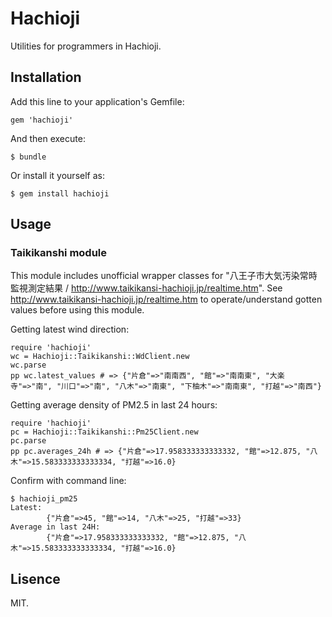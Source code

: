 # Hachioji

Utilities for programmers in Hachioji.

## Installation

Add this line to your application's Gemfile:

    gem 'hachioji'

And then execute:

    $ bundle

Or install it yourself as:

    $ gem install hachioji

## Usage

### Taikikanshi module

This module includes unofficial wrapper classes for "八王子市大気汚染常時監視測定結果 / http://www.taikikansi-hachioji.jp/realtime.htm".
See http://www.taikikansi-hachioji.jp/realtime.htm to operate/understand gotten values before using this module.

Getting latest wind direction:

    require 'hachioji'
    wc = Hachioji::Taikikanshi::WdClient.new
    wc.parse
    pp wc.latest_values # => {"片倉"=>"南南西", "館"=>"南南東", "大楽寺"=>"南", "川口"=>"南", "八木"=>"南東", "下柚木"=>"南南東", "打越"=>"南西"}

Getting average density of PM2.5 in last 24 hours:

    require 'hachioji'
    pc = Hachioji::Taikikanshi::Pm25Client.new
    pc.parse
    pp pc.averages_24h # => {"片倉"=>17.958333333333332, "館"=>12.875, "八木"=>15.583333333333334, "打越"=>16.0}

Confirm with command line:

    $ hachioji_pm25
    Latest: 
            {"片倉"=>45, "館"=>14, "八木"=>25, "打越"=>33}
    Average in last 24H:
            {"片倉"=>17.958333333333332, "館"=>12.875, "八木"=>15.583333333333334, "打越"=>16.0}

## Lisence

MIT.
